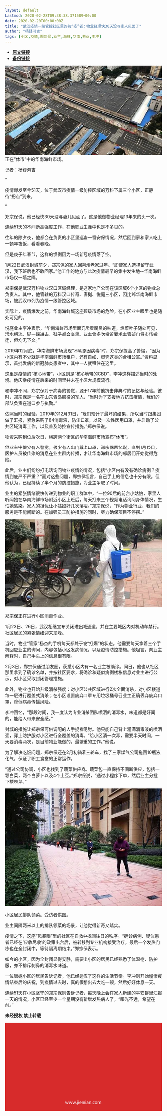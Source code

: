 ```yaml
---
layout: default
Lastmod: 2020-02-28T09:38:38.371589+00:00
date: 2020-02-20T00:00:00Z
title: "武汉疫情一级管控社区里的抗“疫”者：物业经理快30天没与家人见面了"
author: "杨舒鸿吉"
tags: [小区,疫情,郑宗保,业主,海鲜,华南,物业,李冲]
---
```


* [**原文链接**](http://mp.weixin.qq.com/s?__biz=MjM5NTE0ODc2Nw==&amp;mid=2650463892&amp;idx=5&amp;sn=ed56f10bda3b93d8f4a175c969e6ea03&amp;chksm=bef2982489851132d92e1475c9a6714b854f1531265399f3bc1fa4e13dc8b477b8f09cd872af#rd)
* [**备份链接**](http://archive.today/F5lnp)


![](/images/post/c4f6f1cbc0979336623a6be8693330c8.jpg)正在“休市”中的华南海鲜市场。

记者：杨舒鸿吉

“

  

疫情爆发至今51天，位于武汉市疫情一级防控区域的万科下属三个小区，正静待“拐点”到来。

  

”

郑宗保说，他已经快30天没与妻儿见面了。这是他做物业经理13年来的头一次。  

连续51天的不间断高强度工作，在他职业生涯中也是不多见的。

往年的除夕夜，他都会在负责的小区里巡查一番安保情况，然后回到家和家人吃上一顿年夜饭，看看春晚。

但是庚子年春节，这样的惯例因为一场新冠疫情落了空。

1月22日武汉封城前夕，郑宗保的家人回荆州老家过年。“即使家人选择留守武汉，我下班后也不敢回家。”他工作的地方与此次疫情最早的集中发生地--华南海鲜市场仅一墙之隔。

郑宗保是武汉万科物业汉口区域经理，是这家地产公司在该区域6个小区的物业总负责人。其中，他管辖的万科汉口传奇、唐樾、悦庭三小区，因比邻华南海鲜市场，被武汉市列为疫情一级管控区域。

实际上，疫情爆发之前，华南海鲜城这座超级市场的危险，在小区业主眼里也是随处可见的。

悦庭业主李冲表示，“华南海鲜市场里面充斥着腐臭的味道，烂菜叶子随处可见，污水横流，脚一踩进去，鞋子都会变黑。业主曾多次投诉要求主管部门将市场搬迁，但均无下文。”

2019年12月底，华南海鲜市场发现“不明原因病毒”时，郑宗保提高了警惕，“因为小区内有不少就是华南海鲜市场租户，还有自如、蛋壳这类的合租公寓。”资料显示，首批发病的新冠肺炎患者中，其中一人就租住在这里。

这里是疫情的“核心地带”，小区则是“核心地带的CBD”，李冲这样描述当时的处境。他庆幸疫情在后来的时间里并未在小区大规模流行。

和李冲不同，郑宗保对于病毒的警觉，源于17年前他抗击非典时的记忆与经验。彼时，郑宗保是一名在山东青岛服役的军人，“当时为了支援地方抗击疫情，我们的部队负责在道口参与执勤。”

依照当时的经验，2019年的12月31日，“我们预计了最坏的结果，所以当时跟集团做了汇报，紧急采购了84消毒液，防尘口罩，以及一次性医用口罩，并启动了公共区域消毒工作，以及普及防控宣传措施。”郑宗保说。

物资采购到位后次日，横跨两个街区的华南海鲜市场宣布“休市”。

但业主中很少有人警觉，极少有人出门戴上口罩，郑宗保回忆说，直到1月15日，医护人员被传染的消息在业主群内传播，才让华南海鲜市场的邻居们开始觉得危险。

此后，业主们纷纷打电话询问物业疫情的情况，包括“小区内有没有确诊病例？疫情到底严不严重？”面对这些问题，郑宗保坦言，自己手上的信息也十分有限。但他认为，已经持续了半个月的防控措施，为业主争取了时间。

业主的紧张情绪很快传递到物业的职工群体中，“一位90后的前台小姑娘，家里人听闻她在华南海鲜市场附近小区上班后，每天打来三个视频电话询问身体情况，生怕她感染。家人的担忧让小姑娘好几次落泪。”郑宗保说，“作为物业行业，我们的服务是不能间断的。在加强员工防护措施的同时，尽力确保项目不停摆。”

![](/images/post/52eb0613dd7525a5fde45cde1da39834.jpg)

郑宗保正在进行小区消毒作业。

1月23日、26日，武汉相继宣布关闭进出城通道，并在主要城区内对机动车禁行。社区居民的紧张情绪迎来顶峰。

当时，物业“管家”杨杰的手机每天都处于被“打爆”的状态。他需要每天拿着三个手机回应业主的询问，内容包括小区发病情况，以及疫情防控措施。他坦言，向业主解释时，自己手头上的信息很有限。

2月3日，郑宗保通过朋友圈，获悉小区内有一名业主被确诊。同日，他也从社区那里拿到了确诊名单，并按社区要求，将确诊和疑似病例楼栋信息对业主进行公示，对小区采取封闭管理措施。

此外，物业也开始升级消杀强度：对小区公共区域进行2次全面消杀，对小区楼道每一层进行覆盖式消杀；在小区设置废弃口罩专用垃圾桶号召业主正确丢弃废弃口罩，降低病毒传播风险。

李冲回忆，“那段时间，我一度认为专业消杀团队喷洒的消毒水，味道都是好闻的，能给人带来安全感。”

封城的措施让郑宗保可供调配的人手捉襟见肘。他只能自己背上灌满消毒液的喷洒壶，穿上防护服对小区进行全覆盖的消毒。“给小区消一次毒，需要半天时间，一天要消毒两次，是目前物业能做的，最繁重的工作。”他说。

为了解决吃饭问题，郑宗保还在2月初骑着三轮车，找了三家煤气公司拖回10瓶液化气，保证了职工食堂的正常运作。

“通过公司协调，小区也找到了蔬菜供应商。蔬菜包一直保持不间断供应，包括一颗白菜，两个白萝卜以及4个土豆。”郑宗保说，“通过小程序下单，然后业主分批下楼领菜。”

![](/images/post/068828c5c7b40e9cb4b45de905c98a31.jpg)

小区居民排队领菜。受访者供图。

业主间隔两米以上的排队领菜的场景，让他觉得新奇又踏实。

疫情之下，这座“风暴眼”里的社区在自救中找回往日的秩序。“确诊病例、疑似患者已经在‘应收尽收’的政策出台后，被转移到专业机构接受治疗，最后一个发热门栋也在全封闭中，等待隔离期结束。”郑宗保表示。

如今的小区，因为全封闭显得安静，需要出小区的居民已经熟悉了体温枪、防护服，亦不排斥刺鼻的消毒水味道。

一位唐樾小区的居民告诉记者，他已经适应了这样的生活节奏。李冲则开始憧憬疫情结束后的庆祝，到疫情过去时，真的很想出去大吃一顿，然后好好休息一天。

连续51天在小区坚守的郑宗保则告诉记者，每天晚上会在家人新建的平安群里汇报一天的情况，小区已经至少一个星期没有新增发热病人了，“曙光不远，希望在前。”

  

**未经授权 禁止转载**

  

  

![](/images/post/3ef9527fd7edfb43b0c70486c7a956af.jpg)

